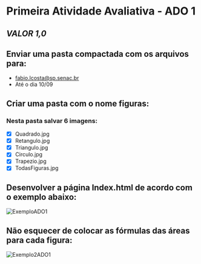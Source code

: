 # Primeira Atividade Avaliativa - ADO 1
 
 ## **_VALOR 1,0_**

 ## Enviar uma pasta compactada com os arquivos para:
 
* fabio.lcosta@sp.senac.br
* Até o dia 10/09

## Criar uma pasta com o nome figuras:

### Nesta pasta salvar 6 imagens:

- [x] Quadrado.jpg
- [x] Retangulo.jpg
- [x] Triangulo.jpg
- [x] Circulo.jpg
- [x] Trapezio.jpg
- [x] TodasFiguras.jpg

## Desenvolver a página Index.html de acordo com o exemplo abaixo:

![ExemploADO1](https://user-images.githubusercontent.com/48605430/91501668-8c9f1700-e89c-11ea-9ccf-3814a3194762.png)


## Não esquecer de colocar as fórmulas das áreas para cada figura:

![Exemplo2ADO1](https://user-images.githubusercontent.com/48605430/91501775-c2dc9680-e89c-11ea-88b6-4835f81d0ec9.png)

